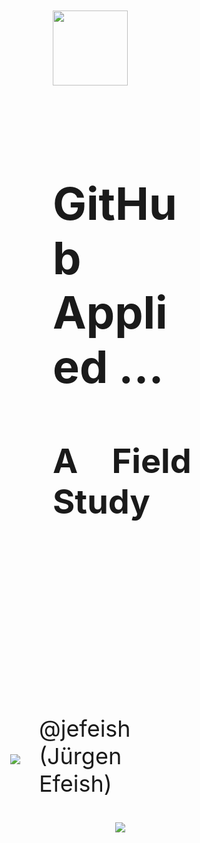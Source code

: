 <div>
<div style="text-align: justify; font-size: 36px; float: left; width: 44%; padding: 10px 50px 10px 50px;">

<div style="font-size: 36px; text-align: justify; width: 100%; margin: 0% 70% 0% 0%;">
<img width="120px" src="images/octo-white.png">
<br><br>
<h1> GitHub Applied ...</h1>
<h2> A Field Study</h2>
</div>
<br><br><br><br><br><br>
<div style="display: flex; align-items: center; justify-content: center; margin: 0% 70% 0% 0%;">

<div><img src="images/jefeish.png" /></div>
<div style="padding:0px 10px 10px 30px">@jefeish (Jürgen Efeish)</div>

</div>

</div>
<div style="text-align: justify; font-size: 36px; float: left; width: 44%; padding: 10px 50px 10px 50px;">

<div style="text-align: justify; font-size: 36px; float: left; width: 44%; padding: 10px 10px 10px 100px;">
<img src="images/octa-astronaut.png">
</div>

</div>
</div>